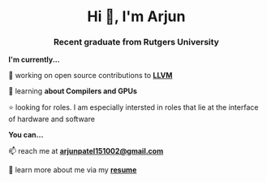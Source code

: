 <h1 align="center">Hi 👋, I'm Arjun</h1>
<h3 align="center">Recent graduate from Rutgers University</h3>

**I'm currently...**

🔭 working on open source contributions to [**LLVM**](https://github.com/llvm/llvm-project/pulls/arjunUpatel)

🌱 learning **about Compilers and GPUs**

⭐ looking for roles. I am especially intersted in roles that lie at the interface of hardware and software

**You can...**

📫 reach me at **arjunpatel151002@gmail.com**

📖 learn more about me via my [**resume**](https://github.com/llvm/llvm-project/pulls/arjunUpatel)

<!-- <p>&nbsp;<img align="center" src="https://github-readme-stats.vercel.app/api?username=arjunupatel&show_icons=true&locale=en" alt="arjunupatel" /></p> -->
